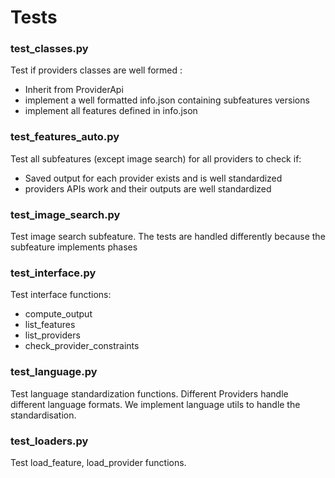 
# Tests

### test_classes.py
Test if providers classes are well formed :

- Inherit from ProviderApi
- implement a well formatted info.json containing subfeatures versions
- implement all features defined in info.json

### test_features_auto.py
Test all subfeatures (except image search) for all providers to check if:
- Saved output for each provider exists and is well standardized
- providers APIs work and their outputs are well standardized

### test_image_search.py
Test image search subfeature.
The tests are handled differently because the subfeature implements phases

### test_interface.py
Test interface functions:
- compute_output
- list_features 
- list_providers
- check_provider_constraints

### test_language.py
Test language standardization functions.
Different Providers handle different language formats.
We implement language utils to handle the standardisation.

### test_loaders.py
Test load_feature, load_provider functions.

